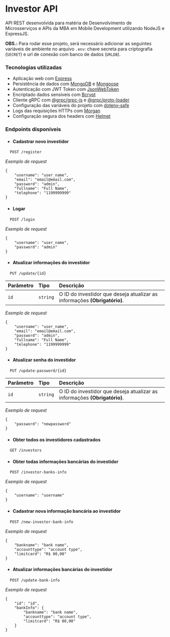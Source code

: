 # Investor API

API REST desenvolvida para matéria de Desenvolvimento de Microsserviços e APIs da MBA em Mobile Development utilizando NodeJS e ExpressJS.

**OBS.:** Para rodar esse projeto, será necessário adicionar as seguintes variáveis de ambiente no arquivo `.env`: chave secreta para criptografia (`SECRET`) e url de conexão com banco de dados (`URLDB`).

### Tecnologias utilizadas

- Aplicação web com [Express](https://www.npmjs.com/package/express)
- Persistência de dados com [MongoDB](https://www.mongodb.com/pt-br) e [Mongoose](https://www.npmjs.com/package/mongoose)
- Autenticação com JWT Token com [JsonWebToken](https://www.npmjs.com/package/jsonwebtoken)
- Encriptado dados sensíveis com [Bcrypt](https://www.npmjs.com/package/bcrypt)
- Cliente gRPC com [@grpc/grpc-js](https://www.npmjs.com/package/@grpc/grpc-js) e [@grpc/proto-loader](https://www.npmjs.com/package/@grpc/proto-loader)
- Configuração das variáveis do projeto com [dotenv-safe](https://www.npmjs.com/package/dotenv-safe)
- Logs das requisições HTTPs com [Morgan](https://www.npmjs.com/package/morgan)
- Configuração segura dos headers com [Helmet](https://www.npmjs.com/package/helmet)

### Endpoints disponíveis

* #### Cadastrar novo investidor

```
  POST /register
```

*Exemplo de request*
```
{
	"username": "user_name",
	"email": "email@email.com",
	"password": "admin",
	"fullname": "Full Name",
	"telephone": "1199999999"
}
```

* #### Logar 

```
  POST /login
```

*Exemplo de request*
```
{
	"username": "user_name",
	"password": "admin"
}
```

* #### Atualizar informações do investidor 

```
  PUT /update/{id}
```

| Parâmetro   | Tipo       | Descrição                                   |
| :---------- | :--------- | :------------------------------------------ |
| `id`      | `string` | O ID do investidor que deseja atualizar as informações **(Obrigatório)**. |

*Exemplo de request*
```
{
	"username": "user_name",
	"email": "email@email.com",
	"password": "admin",
	"fullname": "Full Name",
	"telephone": "1199999999"
}
```

* #### Atualizar senha do investidor 

```
  PUT /update-password/{id}
```

| Parâmetro   | Tipo       | Descrição                                   |
| :---------- | :--------- | :------------------------------------------ |
| `id`      | `string` | O ID do investidor que deseja atualizar as informações **(Obrigatório)**.|

*Exemplo de request*
```
{
	"password": "newpassword"
}
```

* #### Obter todos os investidores cadastrados

```
  GET /investors
```

* #### Obter todas informações bancárias do investidor

```
  POST /investor-banks-info
```

*Exemplo de request*
```
{
	"username": "username"
}
```

* #### Cadastrar nova informação bancária ao investidor

```
  POST /new-investor-bank-info
```

*Exemplo de request*
```
{
	"bankname": "bank name",
	"accounttype": "account type",
	"limitcard": "R$ 00,00"
}
```

* #### Atualizar informações bancárias do investidor

```
  POST /update-bank-info
```

*Exemplo de request*
```
{
	"id": "id",
	"bankInfo": {
		"bankname": "bank name",
		"accounttype": "account type",
		"limitcard": "R$ 00,00"
	}
}
```